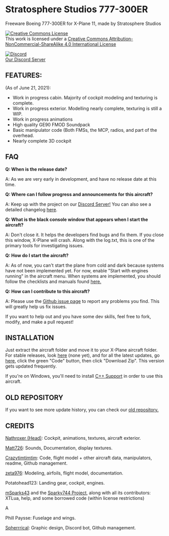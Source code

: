 # Stratosphere Studios 777-300ER
Freeware Boeing 777-300ER for X-Plane 11, made by Stratosphere Studios

<a rel="license" href="http://creativecommons.org/licenses/by-nc-sa/4.0/"><img alt="Creative Commons License" style="border-width:0" src="https://i.creativecommons.org/l/by-nc-sa/4.0/88x31.png" /></a><br />This work is licensed under a <a rel="license" href="http://creativecommons.org/licenses/by-nc-sa/4.0/">Creative Commons Attribution-NonCommercial-ShareAlike 4.0 International License</a>

[![Discord](https://img.shields.io/discord/806746926854176789.svg?label=&logo=discord&logoColor=ffffff&color=7389D8&labelColor=6A7EC2)](https://discord.gg/eU2vWCtmFX)
<br> [Our Discord Server](https://discord.gg/eU2vWCtmFX)


## FEATURES:

(As of June 21, 2021):

- Work in progress cabin. Majority of cockpit modeling and texturing is complete.
- Work in progress exterior. Modelling nearly complete, texturing is still a WIP.
- Work in progress animations
- High quality GE90 FMOD Soundpack
- Basic manipulator code (Both FMSs, the MCP, radios, and part of the overhead.
- Nearly complete 3D cockpit

## FAQ

**Q: When is the release date?**

A: As we are very early in development, and have no release date at this time.

**Q: Where can I follow progress and announcements for this aircraft?**

A: Keep up with the project on our [Discord Server!](https://discord.gg/s25sxgwMRt) You can also see a detailed changelog [here](https://github.com/Stratosphere-Studios/777/commits/main).

**Q: What is the black console window that appears when I start the aircraft?**

A: Don't close it. It helps the developers find bugs and fix them. If you close this window, X-Plane will crash. Along with the log.txt, this is one of the primary tools for investigating issues.

**Q: How do I start the aircraft?**

A: As of now, you can't start the plane from cold and dark because systems have not been implemented yet. For now, enable "Start with engines running" in the aircraft menu. When systems are implemented, you should follow the checklists and manuals found [here.](https://github.com/Stratosphere-Studios/777/tree/main/Documentation)

**Q: How can I contribute to this aircraft?**

A: Please use the [Github issue page](https://github.com/Stratosphere-Studios/777/issues) to report any problems you find. This will greatly help us fix issues.

If you want to help out and you have some dev skills, feel free to fork, modify, and make a pull request!

## INSTALLATION
Just extract the aircraft folder and move it to your X-Plane aircraft folder. For stable releases, look [here](https://github.com/StratosphereStudios/777/releases) (none yet), and for all the latest updates, go [here](https://github.com/StratosphereStudios/777), click the green "Code" button, then click "Download Zip". This version gets updated frequently.

If you're on Windows, you'll need to install [C++ Support](https://aka.ms/vs/16/release/vc_redist.x64.exe) in order to use this aircraft.

## OLD REPOSITORY
If you want to see more update history, you can check our [old repository.](https://github.com/StratosphereStudios/777)

## CREDITS
[Nathroxer (Head)](https://github.com/nathroxer): Cockpit, animations, textures, aircraft exterior.

[Matt726](https://github.com/Matt726-S): Sounds, Documentation, display textures.

[Crazytimtimtim](https://github.com/crazytimtimtim): Code, flight model + other aircraft data, manipulators, readme, Github management.

[zeta976](https://github.com/zeta976): Modeling, airfoils, flight model, documentation.

Potatohead123: Landing gear, cockpit, engines.

[mSparks43](https://github.com/msparks43/) and the [Sparky744 Project](https://github.com/mSparks43/747-400), along with all its contributors: XTLua, help, and some borrowed code (within license restrictions)

A

Phill Paysse: Fuselage and wings.

[Spherrrical](https://github.com/Spherrrical/): Graphic design, Discord bot, Github management.

